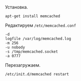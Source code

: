 Установка.
```
apt-get install memcached
```

Редактируем `/etc/memcached.conf`
```
-d
logfile /var/log/memcached.log
-m 256
-u nobody
-s /tmp/memcached.socket
-a 0777
```

Перезагружаем.
```
/etc/init.d/memcached restart
```
